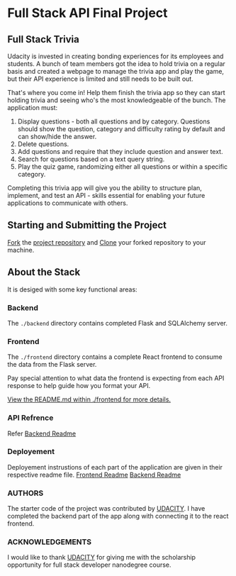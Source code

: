 # Full Stack API Final Project

## Full Stack Trivia

Udacity is invested in creating bonding experiences for its employees and students. A bunch of team members got the idea to hold trivia on a regular basis and created a  webpage to manage the trivia app and play the game, but their API experience is limited and still needs to be built out. 

That's where you come in! Help them finish the trivia app so they can start holding trivia and seeing who's the most knowledgeable of the bunch. The application must:

1) Display questions - both all questions and by category. Questions should show the question, category and difficulty rating by default and can show/hide the answer. 
2) Delete questions.
3) Add questions and require that they include question and answer text.
4) Search for questions based on a text query string.
5) Play the quiz game, randomizing either all questions or within a specific category. 

Completing this trivia app will give you the ability to structure plan, implement, and test an API - skills essential for enabling your future applications to communicate with others.

## Starting and Submitting the Project

[Fork](https://help.github.com/en/articles/fork-a-repo) the [project repository]() and [Clone](https://help.github.com/en/articles/cloning-a-repository) your forked repository to your machine.

## About the Stack

It is desiged with some key functional areas:

### Backend

The `./backend` directory contains completed Flask and SQLAlchemy server.

### Frontend

The `./frontend` directory contains a complete React frontend to consume the data from the Flask server.

Pay special attention to what data the frontend is expecting from each API response to help guide how you format your API. 

[View the README.md within ./frontend for more details.](./frontend/README.md)

### API Refrence

Refer [Backend Readme](./backend/README.md)

### Deployement

Deployement instrustions of each part of the application are given in their respective readme file.
[Frontend Readme](./frontend/README.md)
[Backend Readme](./backend/README.md)

### AUTHORS

The starter code of the project was contributed by [UDACITY](https://www.udacity.com). I have completed the backend part of the app along with connecting it 
to the react frontend.

### ACKNOWLEDGEMENTS

I would like to thank [UDACITY](https://www.udacity.com) for giving me with the scholarship opportunity for full stack developer nanodegree course.
